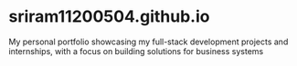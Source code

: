 # sriram11200504.github.io
My personal portfolio showcasing my full-stack development projects and internships, with a focus on building solutions for business systems
